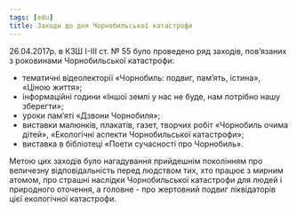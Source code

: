 ```yaml
---
tags: [edu]
title: Заходи до дня Чорнобильської катастрофи
---
```


26.04.2017р. в КЗШ І-ІІІ ст. № 55 було проведено ряд заходів, пов’язаних з роковинами Чорнобильської катастрофи:

- тематичні відеолекторії «Чорнобиль: подвиг, пам’ять, істина», «Ціною життя»;
- інформаційні години «Іншої землі у нас не буде, нам потрібно нашу зберегти»;
- уроки пам’яті «Дзвони Чорнобиля»;
- виставки малюнків, плакатів, газет, творчих робіт «Чорнобиль очима дітей», «Екологічні аспекти Чорнобильської катастрофи»;
- виставка в бібліотеці «Поети сучасності про Чорнобиль».

Метою цих заходів було нагадування прийдешнім поколінням про величезну відповідальність перед людством тих, хто працює з мирним атомом, про страшні наслідки Чорнобильської катастрофи для людей і природного оточення, а головне - про жертовний подвиг ліквідаторів цієї екологічної катастрофи.

<slideshow id="72157683082312385"></slideshow>
